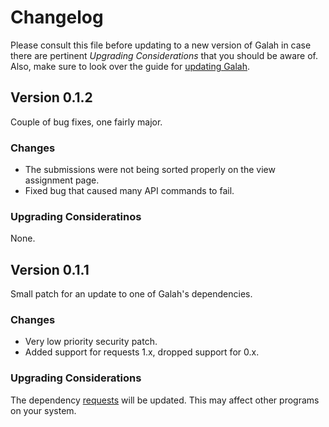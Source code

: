 # Changelog

Please consult this file before updating to a new version of Galah in case there
are pertinent *Upgrading Considerations* that you should be aware of. Also, make
sure to look over the guide for
[updating Galah](https://github.com/brownhead/galah/wiki/Updating-Galah).

## Version 0.1.2

Couple of bug fixes, one fairly major.

### Changes

 * The submissions were not being sorted properly on the view assignment page.
 * Fixed bug that caused many API commands to fail.

### Upgrading Consideratinos

None.

## Version 0.1.1

Small patch for an update to one of Galah's dependencies.

### Changes

 * Very low priority security patch.
 * Added support for requests 1.x, dropped support for 0.x.

### Upgrading Considerations

The dependency [requests](http://pypi.python.org/pypi/requests) will be updated.
This may affect other programs on your system.